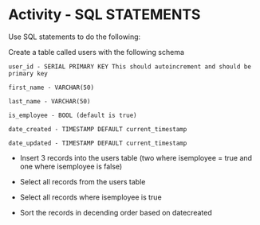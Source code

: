 # Activity - SQL STATEMENTS

Use SQL statements to do the following: 

Create a table called users with the following schema 
```
user_id - SERIAL PRIMARY KEY This should autoincrement and should be primary key 

first_name - VARCHAR(50) 

last_name - VARCHAR(50) 

is_employee - BOOL (default is true) 

date_created - TIMESTAMP DEFAULT current_timestamp 

date_updated - TIMESTAMP DEFAULT current_timestamp
```
 

- Insert 3 records into the users table (two where isemployee = true and one where isemployee is false) 

- Select all records from the users table 

- Select all records where isemployee is true 

- Sort the records in decending order based on datecreated  
